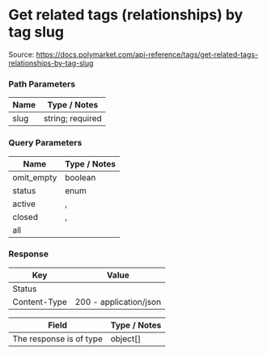 # Get related tags (relationships) by tag slug
Source: https://docs.polymarket.com/api-reference/tags/get-related-tags-relationships-by-tag-slug



### Path Parameters

| Name | Type / Notes |
| --- | --- |
| slug | string; required |

### Query Parameters

| Name | Type / Notes |
| --- | --- |
| omit_empty | boolean |
| status | enum |
| active | , |
| closed | , |
| all |  |

### Response

| Key | Value |
| --- | --- |
| Status |  |
| Content-Type | 200 - application/json |

| Field | Type / Notes |
| --- | --- |
| The response is of type | object[] |
